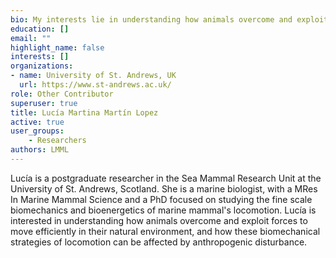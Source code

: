 ```yaml
---
bio: My interests lie in understanding how animals overcome and exploit forces to move efficiently in their natural environment, and how these biomechanical strategies of locomotion can be affected by anthropogenic disturbance.
education: []
email: ""
highlight_name: false
interests: []
organizations:
- name: University of St. Andrews, UK
  url: https://www.st-andrews.ac.uk/
role: Other Contributor
superuser: true
title: Lucía Martina Martín Lopez
active: true
user_groups:
    - Researchers
authors: LMML
---
```

Lucía is a postgraduate researcher in the Sea Mammal Research Unit at the University of St. Andrews, Scotland. She is a marine biologist, with a MRes In Marine Mammal Science and a PhD focused on studying the fine scale biomechanics and bioenergetics of marine mammal's locomotion. Lucía is interested in understanding how animals overcome and exploit forces to move efficiently in their natural environment, and how these biomechanical strategies of locomotion can be affected by anthropogenic disturbance.